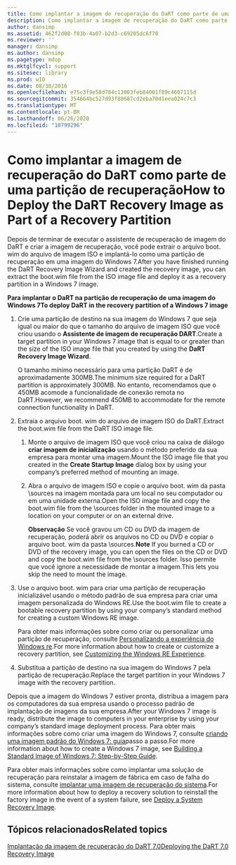```yaml
---
title: Como implantar a imagem de recuperação do DaRT como parte de uma partição de recuperação
description: Como implantar a imagem de recuperação do DaRT como parte de uma partição de recuperação
author: dansimp
ms.assetid: 462f2d08-f03b-4a07-b2d3-c69205dc6f70
ms.reviewer: ''
manager: dansimp
ms.author: dansimp
ms.pagetype: mdop
ms.mktglfcycl: support
ms.sitesec: library
ms.prod: w10
ms.date: 08/30/2016
ms.openlocfilehash: e75c3f9e58d784c13003feb84001f89c4607115d
ms.sourcegitcommit: 354664bc527d93f80687cd2eba70d1eea024c7c3
ms.translationtype: MT
ms.contentlocale: pt-BR
ms.lasthandoff: 06/26/2020
ms.locfileid: "10799296"
---
```

# <span data-ttu-id="1ad1d-103">Como implantar a imagem de recuperação do DaRT como parte de uma partição de recuperação</span><span class="sxs-lookup"><span data-stu-id="1ad1d-103">How to Deploy the DaRT Recovery Image as Part of a Recovery Partition</span></span>


<span data-ttu-id="1ad1d-104">Depois de terminar de executar o assistente de recuperação de imagem do DaRT e criar a imagem de recuperação, você pode extrair o arquivo boot. wim do arquivo de imagem ISO e implantá-lo como uma partição de recuperação em uma imagem do Windows 7.</span><span class="sxs-lookup"><span data-stu-id="1ad1d-104">After you have finished running the DaRT Recovery Image Wizard and created the recovery image, you can extract the boot.wim file from the ISO image file and deploy it as a recovery partition in a Windows 7 image.</span></span>

**<span data-ttu-id="1ad1d-105">Para implantar o DaRT na partição de recuperação de uma imagem do Windows 7</span><span class="sxs-lookup"><span data-stu-id="1ad1d-105">To deploy DaRT in the recovery partition of a Windows 7 image</span></span>**

1.  <span data-ttu-id="1ad1d-106">Crie uma partição de destino na sua imagem do Windows 7 que seja igual ou maior do que o tamanho do arquivo de imagem ISO que você criou usando o **Assistente de imagem de recuperação DART**.</span><span class="sxs-lookup"><span data-stu-id="1ad1d-106">Create a target partition in your Windows 7 image that is equal to or greater than the size of the ISO image file that you created by using the **DaRT Recovery Image Wizard**.</span></span>

    <span data-ttu-id="1ad1d-107">O tamanho mínimo necessário para uma partição DaRT é de aproximadamente 300MB.</span><span class="sxs-lookup"><span data-stu-id="1ad1d-107">The minimum size required for a DaRT partition is approximately 300MB.</span></span> <span data-ttu-id="1ad1d-108">No entanto, recomendamos que o 450MB acomode a funcionalidade de conexão remota no DaRT.</span><span class="sxs-lookup"><span data-stu-id="1ad1d-108">However, we recommend 450MB to accommodate for the remote connection functionality in DaRT.</span></span>

2.  <span data-ttu-id="1ad1d-109">Extraia o arquivo boot. wim do arquivo de imagem ISO do DaRT.</span><span class="sxs-lookup"><span data-stu-id="1ad1d-109">Extract the boot.wim file from the DaRT ISO image file.</span></span>

    1.  <span data-ttu-id="1ad1d-110">Monte o arquivo de imagem ISO que você criou na caixa de diálogo **criar imagem de inicialização** usando o método preferido da sua empresa para montar uma imagem.</span><span class="sxs-lookup"><span data-stu-id="1ad1d-110">Mount the ISO image file that you created in the **Create Startup Image** dialog box by using your company’s preferred method of mounting an image.</span></span>

    2.  <span data-ttu-id="1ad1d-111">Abra o arquivo de imagem ISO e copie o arquivo boot. wim da pasta \\sources na imagem montada para um local no seu computador ou em uma unidade externa.</span><span class="sxs-lookup"><span data-stu-id="1ad1d-111">Open the ISO image file and copy the boot.wim file from the \\sources folder in the mounted image to a location on your computer or on an external drive.</span></span>

        <span data-ttu-id="1ad1d-112">**Observação**  Se você gravou um CD ou DVD da imagem de recuperação, poderá abrir os arquivos no CD ou DVD e copiar o arquivo boot. wim da pasta \\sources.</span><span class="sxs-lookup"><span data-stu-id="1ad1d-112">**Note** If you burned a CD or DVD of the recovery image, you can open the files on the CD or DVD and copy the boot.wim file from the \\sources folder.</span></span> <span data-ttu-id="1ad1d-113">Isso permite que você ignore a necessidade de montar a imagem.</span><span class="sxs-lookup"><span data-stu-id="1ad1d-113">This lets you skip the need to mount the image.</span></span>

         

3.  <span data-ttu-id="1ad1d-114">Use o arquivo boot. wim para criar uma partição de recuperação inicializável usando o método padrão de sua empresa para criar uma imagem personalizada do Windows RE.</span><span class="sxs-lookup"><span data-stu-id="1ad1d-114">Use the boot.wim file to create a bootable recovery partition by using your company’s standard method for creating a custom Windows RE image.</span></span>

    <span data-ttu-id="1ad1d-115">Para obter mais informações sobre como criar ou personalizar uma partição de recuperação, consulte [Personalizando a experiência do Windows re](https://go.microsoft.com/fwlink/?LinkId=214222).</span><span class="sxs-lookup"><span data-stu-id="1ad1d-115">For more information about how to create or customize a recovery partition, see [Customizing the Windows RE Experience](https://go.microsoft.com/fwlink/?LinkId=214222).</span></span>

4.  <span data-ttu-id="1ad1d-116">Substitua a partição de destino na sua imagem do Windows 7 pela partição de recuperação.</span><span class="sxs-lookup"><span data-stu-id="1ad1d-116">Replace the target partition in your Windows 7 image with the recovery partition.</span></span>

<span data-ttu-id="1ad1d-117">Depois que a imagem do Windows 7 estiver pronta, distribua a imagem para os computadores da sua empresa usando o processo padrão de implantação de imagens da sua empresa.</span><span class="sxs-lookup"><span data-stu-id="1ad1d-117">After your Windows 7 image is ready, distribute the image to computers in your enterprise by using your company’s standard image deployment process.</span></span> <span data-ttu-id="1ad1d-118">Para obter mais informações sobre como criar uma imagem do Windows 7, consulte [criando uma imagem padrão do Windows 7: guia](https://go.microsoft.com/fwlink/?LinkId=212103)passo a passo.</span><span class="sxs-lookup"><span data-stu-id="1ad1d-118">For more information about how to create a Windows 7 image, see [Building a Standard Image of Windows 7: Step-by-Step Guide](https://go.microsoft.com/fwlink/?LinkId=212103).</span></span>

<span data-ttu-id="1ad1d-119">Para obter mais informações sobre como implantar uma solução de recuperação para reinstalar a imagem de fábrica em caso de falha do sistema, consulte [implantar uma imagem de recuperação do sistema](https://go.microsoft.com/fwlink/?LinkId=214221).</span><span class="sxs-lookup"><span data-stu-id="1ad1d-119">For more information about how to deploy a recovery solution to reinstall the factory image in the event of a system failure, see [Deploy a System Recovery Image](https://go.microsoft.com/fwlink/?LinkId=214221).</span></span>

## <span data-ttu-id="1ad1d-120">Tópicos relacionados</span><span class="sxs-lookup"><span data-stu-id="1ad1d-120">Related topics</span></span>


[<span data-ttu-id="1ad1d-121">Implantação da imagem de recuperação do DaRT 7.0</span><span class="sxs-lookup"><span data-stu-id="1ad1d-121">Deploying the DaRT 7.0 Recovery Image</span></span>](deploying-the-dart-70-recovery-image-dart-7.md)

 

 





